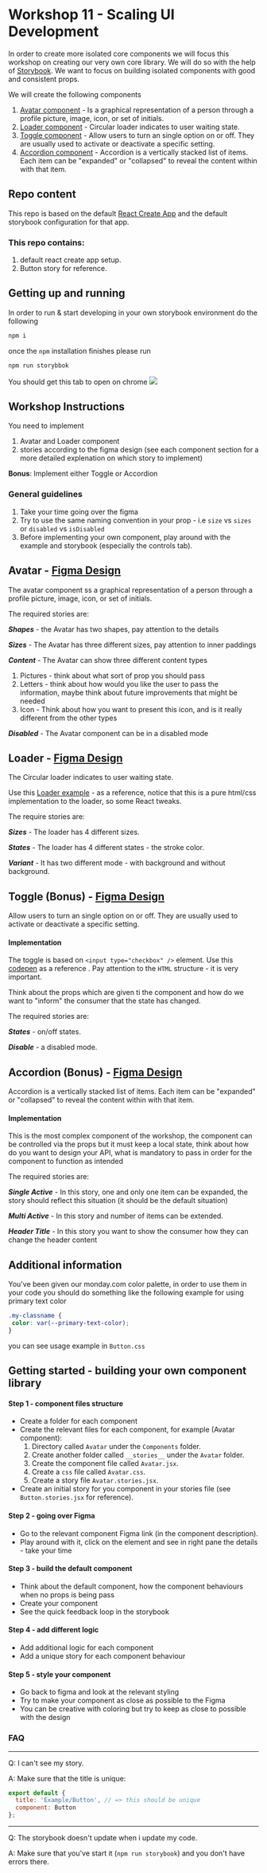 # Workshop 11 - Scaling UI Development

In order to create more isolated core components we will focus this workshop on creating our very own core library.
We will do so with the help of [Storybook](https://storybook.js.org/).
We want to focus on building isolated components with good and consistent props.

We will create the following components
1. [Avatar component](https://www.figma.com/file/rEZBYBTa8dJyjHthW4jETo/Avatar-(Copy)) - Is a graphical representation of a person through a profile picture, image, icon, or set of initials.
2. [Loader component](https://www.figma.com/file/o0iwQJFTX0ytpNhTYj4nEi/Circular-loader-(Copy)?node-id=0%3A1) - Circular loader indicates to user waiting state.
3. [Toggle component](https://www.figma.com/file/ho4Fo3Mt9OsUkSV96MKFNx/Toggle-(Copy)?node-id=0%3A1) - Allow users to turn an single option on or off. They are usually used to activate or deactivate a specific setting.
4. [Accordion component](https://www.figma.com/file/v64wRtyGvN1IKmaE3eYArd/Accordion-(Copy)?node-id=0%3A1) - Accordion is a vertically stacked list of items. Each item can be "expanded" or "collapsed" to reveal the content within with that item.

## Repo content
This repo is based on the default [React Create App](https://reactjs.org/docs/create-a-new-react-app.html) and the default storybook configuration for that app.

### This repo contains:
1. default react create app setup.
2. Button story for reference.

## Getting up and running
In order to run & start developing in your own storybook environment do the following
```bash
npm i
```
once the `npm` installation finishes please run 
```bash
npm run storybbok
```

You should get this tab to open on chrome
![](readm-assets/storybook-start.png)

## Workshop Instructions
You need to implement
1. Avatar and Loader component
2. stories according to the figma design (see each component section for a more detailed explenation on which story to implement)

****Bonus****:
Implement either Toggle or Accordion


### General guidelines
1. Take your time going over the figma
2. Try to use the same naming convention in your prop - i.e `size` vs `sizes` or `disabled` vs `isDisabled`
3. Before implementing your own component, play around with the example and storybook (especially the controls tab).

## Avatar - [Figma Design](https://www.figma.com/file/rEZBYBTa8dJyjHthW4jETo/Avatar-(Copy))

The avatar component ss a graphical representation of a person through a profile picture, image, icon, or set of initials.

The required stories are:

***Shapes*** - the Avatar has two shapes, pay attention to the details

***Sizes*** - The Avatar has three different sizes, pay attention to inner paddings

***Content*** - The Avatar can show three different content types
1. Pictures - think about what sort of prop you should pass
2. Letters - think about how would you like the user to pass the information, maybe think about future improvements that might be needed
3. Icon - Think about how you want to present this icon, and is it really different from the other types

***Disabled*** - The Avatar component can be in a disabled mode


## Loader - [Figma Design](https://www.figma.com/file/o0iwQJFTX0ytpNhTYj4nEi/Circular-loader-(Copy)?node-id=0%3A1)

The Circular loader indicates to user waiting state.

Use this [Loader example](https://codepen.io/orrgottl/pen/JjpVvNB) - as a reference, notice that this is a pure html/css implementation to the loader, so some React tweaks.

The require stories are:

***Sizes*** - The loader has 4 different sizes.

***States*** - The loader has 4 different states - the stroke color.

***Variant*** - It has two different mode - with background and without background.

## Toggle (Bonus) - [Figma Design](https://www.figma.com/file/ho4Fo3Mt9OsUkSV96MKFNx/Toggle-(Copy)?node-id=0%3A1)

Allow users to turn an single option on or off. They are usually used to activate or deactivate a specific setting.

#### Implementation
The toggle is based on `<input type="checkbox" />` element. Use this [codepen](https://codepen.io/orrgottl/pen/BaYExrj) as a reference
.
Pay attention to the `HTML` structure - it is very important.

Think about the props which are given ti the component and how do we want to "inform" the consumer that the state has changed.


The required stories are:

***States*** - on/off states.

***Disable*** - a disabled mode.

## Accordion (Bonus) - [Figma Design](https://www.figma.com/file/v64wRtyGvN1IKmaE3eYArd/Accordion-(Copy)?node-id=0%3A1)
Accordion is a vertically stacked list of items. Each item can be "expanded" or "collapsed" to reveal the content within with that item.

#### Implementation
This is the most complex component of the workshop, the component can be controlled via the props but it must keep a local state,
 think about how do you want to design your API, what is mandatory to pass in order for the component to function as intended 


The required stories are:

***Single Active*** - In this story, one and only one item can be expanded, the story should reflect this situation (it should be the default situation) 

***Multi Active*** - In this story and number of items can be extended.

***Header Title*** - In this story you want to show the consumer how they can change the header content


## Additional information
You've been given our monday.com color palette, in order to use them in your code you should do something like the following example for using primary text color
```css
.my-classname {
 color: var(--primary-text-color);
}
```
you can see usage example in `Button.css` 

## Getting started - building your own component library
#### Step 1 - component files structure
* Create a folder for each component 
* Create the relevant files for each component, for example (Avatar component):
   1. Directory called `Avatar` under the `Components` folder.
   2. Create another folder called `__stories__` under the `Avatar` folder.
   3. Create the component file called `Avatar.jsx`.
   4. Create a `css` file called `Avatar.css`.
   5. Create a story file `Avatar.stories.jsx`.
* Create an initial story for you component in your stories file (see `Button.stories.jsx` for reference).

#### Step 2 - going over Figma
* Go to the relevant component Figma link (in the component description).
* Play around with it, click on the element and see in right pane the details - take your time

#### Step 3 - build the default component
* Think about the default component, how the component behaviours when no props is being pass
* Create your component
* See the quick feedback loop in the storybook

#### Step 4 - add different logic
* Add additional logic for each component
* Add a unique story for each component behaviour

#### Step 5 - style your component
* Go back to figma and look at the relevant styling
* Try to make your component as close as possible to the Figma
* You can be creative with coloring but try to keep as close to possible with the design



### FAQ
***
 
Q: I can't see my story.

A: Make sure that the title is unique:
```jsx
export default {
  title: 'Example/Button', // => this should be unique
  component: Button
};
```
****

Q: The storybook doesn't update when i update my code.

A: Make sure that you've start it (`npm run storybook`) and you don't have errors there.

